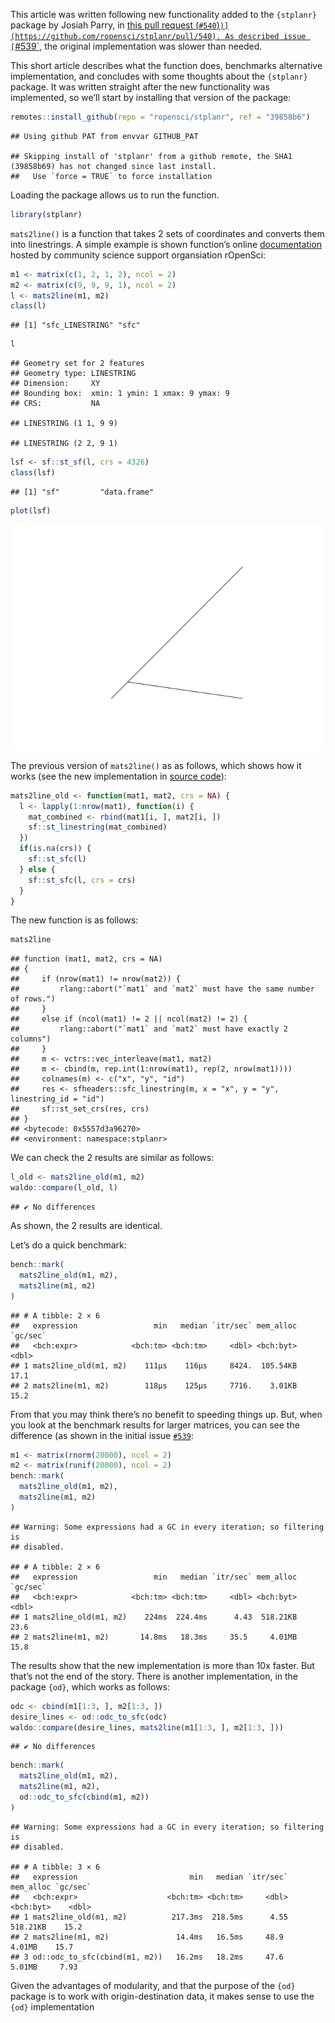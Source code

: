 
This article was written following new functionality added to the
`{stplanr}` package by Josiah Parry, in [this pull request
(`#540`)`)](https://github.com/ropensci/stplanr/pull/540). As described issue [`\#539\`](https://github.com/ropensci/stplanr/issues/539),
the original implementation was slower than needed.

This short article describes what the function does, benchmarks
alternative implementation, and concludes with some thoughts about the
`{stplanr}` package. It was written straight after the new functionality
was implemented, so we’ll start by installing that version of the
package:

``` r
remotes::install_github(repo = "ropensci/stplanr", ref = "39858b6")
```

    ## Using github PAT from envvar GITHUB_PAT

    ## Skipping install of 'stplanr' from a github remote, the SHA1 (39858b69) has not changed since last install.
    ##   Use `force = TRUE` to force installation

Loading the package allows us to run the function.

``` r
library(stplanr)
```

`mats2line()` is a function that takes 2 sets of coordinates and
converts them into linestrings. A simple example is shown function’s
online
[documentation](https://docs.ropensci.org/stplanr/reference/mats2line.html)
hosted by community science support organsiation rOpenSci:

``` r
m1 <- matrix(c(1, 2, 1, 2), ncol = 2)
m2 <- matrix(c(9, 9, 9, 1), ncol = 2)
l <- mats2line(m1, m2)
class(l)
```

    ## [1] "sfc_LINESTRING" "sfc"

``` r
l
```

    ## Geometry set for 2 features 
    ## Geometry type: LINESTRING
    ## Dimension:     XY
    ## Bounding box:  xmin: 1 ymin: 1 xmax: 9 ymax: 9
    ## CRS:           NA

    ## LINESTRING (1 1, 9 9)

    ## LINESTRING (2 2, 9 1)

``` r
lsf <- sf::st_sf(l, crs = 4326)
class(lsf)
```

    ## [1] "sf"         "data.frame"

``` r
plot(lsf)
```

![](test-mats2line_files/figure-gfm/unnamed-chunk-3-1.png)<!-- -->

The previous version of `mats2line()` as as follows, which shows how it
works (see the new implementation in [source
code](https://github.com/ropensci/stplanr/blob/39858b69ba1f4ea978a46aec3df0086b9304ce24/R/line_via.R#L19-L47)):

``` r
mats2line_old <- function(mat1, mat2, crs = NA) {
  l <- lapply(1:nrow(mat1), function(i) {
    mat_combined <- rbind(mat1[i, ], mat2[i, ])
    sf::st_linestring(mat_combined)
  })
  if(is.na(crs)) {
    sf::st_sfc(l)
  } else {
    sf::st_sfc(l, crs = crs)
  }
}
```

The new function is as follows:

``` r
mats2line
```

    ## function (mat1, mat2, crs = NA) 
    ## {
    ##     if (nrow(mat1) != nrow(mat2)) {
    ##         rlang::abort("`mat1` and `mat2` must have the same number of rows.")
    ##     }
    ##     else if (ncol(mat1) != 2 || ncol(mat2) != 2) {
    ##         rlang::abort("`mat1` and `mat2` must have exactly 2 columns")
    ##     }
    ##     m <- vctrs::vec_interleave(mat1, mat2)
    ##     m <- cbind(m, rep.int(1:nrow(mat1), rep(2, nrow(mat1))))
    ##     colnames(m) <- c("x", "y", "id")
    ##     res <- sfheaders::sfc_linestring(m, x = "x", y = "y", linestring_id = "id")
    ##     sf::st_set_crs(res, crs)
    ## }
    ## <bytecode: 0x5557d3a96270>
    ## <environment: namespace:stplanr>

We can check the 2 results are similar as follows:

``` r
l_old <- mats2line_old(m1, m2)
waldo::compare(l_old, l)
```

    ## ✔ No differences

As shown, the 2 results are identical.

Let’s do a quick benchmark:

``` r
bench::mark(
  mats2line_old(m1, m2),
  mats2line(m1, m2)
)
```

    ## # A tibble: 2 × 6
    ##   expression                 min   median `itr/sec` mem_alloc `gc/sec`
    ##   <bch:expr>            <bch:tm> <bch:tm>     <dbl> <bch:byt>    <dbl>
    ## 1 mats2line_old(m1, m2)    111µs    116µs     8424.  105.54KB     17.1
    ## 2 mats2line(m1, m2)        118µs    125µs     7716.    3.01KB     15.2

From that you may think there’s no benefit to speeding things up. But,
when you look at the benchmark results for larger matrices, you can see
the difference (as shown in the initial issue
[`#539`](https://github.com/ropensci/stplanr/issues/539):

``` r
m1 <- matrix(rnorm(20000), ncol = 2)
m2 <- matrix(runif(20000), ncol = 2)
bench::mark(
  mats2line_old(m1, m2),
  mats2line(m1, m2)
)
```

    ## Warning: Some expressions had a GC in every iteration; so filtering is
    ## disabled.

    ## # A tibble: 2 × 6
    ##   expression                 min   median `itr/sec` mem_alloc `gc/sec`
    ##   <bch:expr>            <bch:tm> <bch:tm>     <dbl> <bch:byt>    <dbl>
    ## 1 mats2line_old(m1, m2)    224ms  224.4ms      4.43  518.21KB     23.6
    ## 2 mats2line(m1, m2)       14.8ms   18.3ms     35.5     4.01MB     15.8

The results show that the new implementation is more than 10x faster.
But that’s not the end of the story. There is another implementation, in
the package `{od}`, which works as follows:

``` r
odc <- cbind(m1[1:3, ], m2[1:3, ])
desire_lines <- od::odc_to_sfc(odc)
waldo::compare(desire_lines, mats2line(m1[1:3, ], m2[1:3, ]))
```

    ## ✔ No differences

``` r
bench::mark(
  mats2line_old(m1, m2),
  mats2line(m1, m2),
  od::odc_to_sfc(cbind(m1, m2))
)
```

    ## Warning: Some expressions had a GC in every iteration; so filtering is
    ## disabled.

    ## # A tibble: 3 × 6
    ##   expression                         min   median `itr/sec` mem_alloc `gc/sec`
    ##   <bch:expr>                    <bch:tm> <bch:tm>     <dbl> <bch:byt>    <dbl>
    ## 1 mats2line_old(m1, m2)          217.3ms  218.5ms      4.55  518.21KB    15.2 
    ## 2 mats2line(m1, m2)               14.4ms   16.5ms     48.9     4.01MB    15.7 
    ## 3 od::odc_to_sfc(cbind(m1, m2))   16.2ms   18.2ms     47.6     5.01MB     7.93

Given the advantages of modularity, and that the purpose of the `{od}`
package is to work with origin-destination data, it makes sense to use
the `{od}` implementation

<!-- 
&#10;
```r
remotes::install_cran("rsgeo")
```
&#10;
&#10;```r
packageVersion("rsgeo")
```
&#10;
The new implementation uses the `{rsgeo}` package by default, which can be installed as follows:
&#10;If this is the first time installing the package and you have Rust installed, it may take some time.
This is because the package is compiled from source code, which is a bit slower than installing a pre-compiled binary.
&#10;You can check which version of the package you have installed as follows (`{rsgeo}` version 0.1.6 or later is required):
-->
